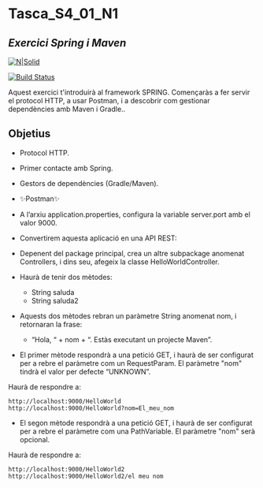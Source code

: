 # Tasca_S4_01_N1
## _Exercici Spring i Maven_

[![N|Solid](https://itacademy.barcelonactiva.cat/pluginfile.php/1/theme_remui/logo/1666775845/logo.png)](https://nodesource.com/products/nsolid)

[![Build Status](https://travis-ci.org/joemccann/dillinger.svg?branch=master)](https://travis-ci.org/joemccann/dillinger)

Aquest exercici t'introduirà al framework SPRING. 
Començaràs a fer servir el protocol HTTP, a usar Postman, i a descobrir com gestionar dependències amb Maven i Gradle..


## Objetius
- Protocol HTTP.
- Primer contacte amb Spring.
- Gestors de dependències (Gradle/Maven).
- ✨Postman✨



- A l’arxiu application.properties, configura la variable server.port amb el valor 9000.
- Convertirem aquesta aplicació en una API REST:
- Depenent del package principal, crea un altre subpackage anomenat Controllers, i dins seu, afegeix la classe HelloWorldController.
- Haurà de tenir dos mètodes:
   - String saluda
   - String saluda2
- Aquests dos mètodes rebran un paràmetre String anomenat nom, i retornaran la frase:
  - “Hola, “ + nom + “. Estàs executant un projecte Maven”.
- El primer mètode respondrà a una petició GET, i haurà de ser configurat per a rebre el paràmetre com un RequestParam. El paràmetre "nom" tindrà el valor per defecte “UNKNOWN”.

Haurà de respondre a:

    http://localhost:9000/HelloWorld
    http://localhost:9000/HelloWorld?nom=El_meu_nom

- El segon mètode respondrà a una petició GET, i haurà de ser configurat per a rebre el paràmetre com una PathVariable. El paràmetre "nom" serà opcional.

Haurà de respondre a:

    http://localhost:9000/HelloWorld2
    http://localhost:9000/HelloWorld2/el meu nom

